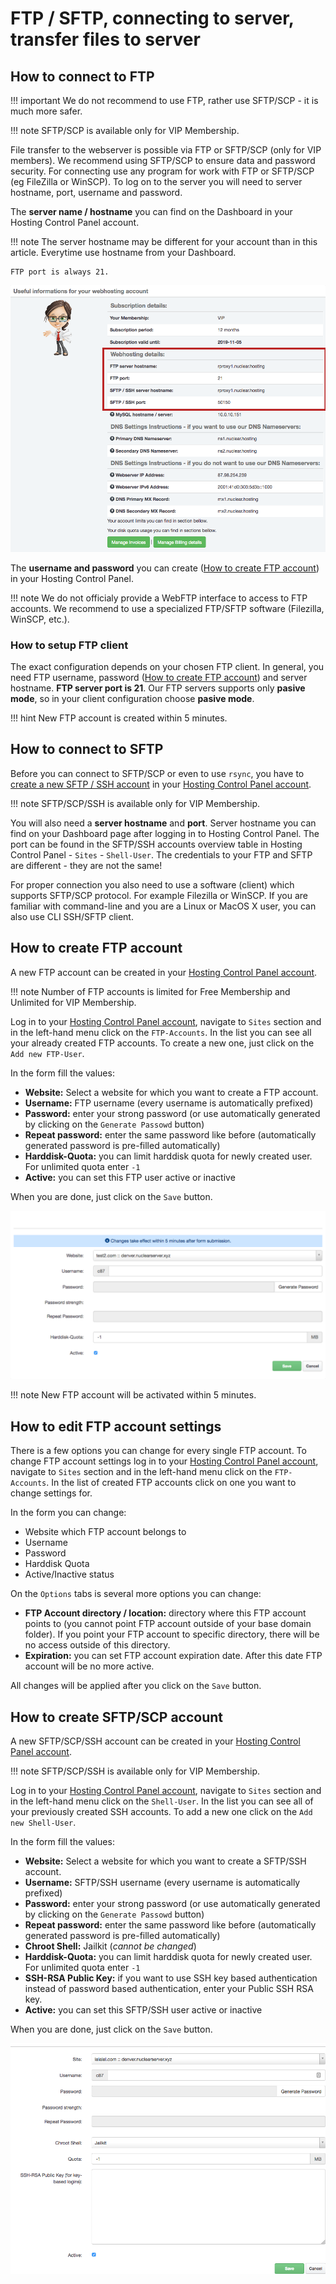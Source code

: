 # FTP / SFTP, connecting to server, transfer files to server

## How to connect to FTP

!!! important
	We do not recommend to use FTP, rather use SFTP/SCP - it is much more safer.

!!! note
	SFTP/SCP is available only for VIP Membership.

File transfer to the webserver is possible via FTP or SFTP/SCP (only for VIP members). We recommend using SFTP/SCP to ensure data and password security. For connecting use any program for work with FTP or SFTP/SCP (eg FileZilla or WinSCP). To log on to the server you will need to server hostname, port, username and password.

The **server name / hostname** you can find on the Dashboard in your Hosting Control Panel account.

!!! note
	The server hostname may be different for your account than in this article. Everytime use hostname from your Dashboard.

	FTP port is always 21.

![Webhosting details - FTP](img/dashboard_webhosting_details.png)

The **username and password** you can create ([How to create FTP account](#how-to-create-ftp-account)) in your Hosting Control Panel.

!!! note
	We do not officialy provide a WebFTP interface to access to FTP accounts. We recommend to use a specialized FTP/SFTP software (Filezilla, WinSCP, etc.).

### How to setup FTP client

The exact configuration depends on your chosen FTP client. In general, you need FTP username, password ([How to create FTP account](#how-to-create-ftp-account)) and server hostname. **FTP server port is 21**. Our FTP servers supports only **pasive mode**, so in your client configuration choose **pasive mode**.

!!! hint
	New FTP account is created within 5 minutes.

## How to connect to SFTP

Before you can connect to SFTP/SCP or even to use ```rsync```, you have to [create a new SFTP / SSH account](#how-to-create-sftp-scp-account) in your [Hosting Control Panel account](https://my.nuclear.hosting).

!!! note
	SFTP/SCP/SSH is available only for VIP Membership.

You will also need a **server hostname** and **port**. Server hostname you can find on your Dashboard page after logging in to Hosting Control Panel. The port can be found in the SFTP/SSH accounts overview table in Hosting Control Panel - ```Sites``` - ```Shell-User```. The credentials to your FTP and SFTP are different - they are not the same!

For proper connection you also need to use a software (client) which supports SFTP/SCP protocol. For example Filezilla or WinSCP. If you are familiar with command-line and you are a Linux or MacOS X user, you can also use CLI SSH/SFTP client.

## How to create FTP account

A new FTP account can be created in your [Hosting Control Panel account](https://my.nuclear.hosting).

!!! note
	Number of FTP accounts is limited for Free Membership and Unlimited for VIP Membership.

Log in to your [Hosting Control Panel account](https://my.nuclear.hosting), navigate to ```Sites``` section and in the left-hand menu click on the ```FTP-Accounts```. In the list you can see all your already created FTP accounts. To create a new one, just click on the ```Add new FTP-User```.

In the form fill the values:

 - **Website:** Select a website for which you want to create a FTP account.
 - **Username:** FTP username (every username is automatically prefixed)
 - **Password:** enter your strong password (or use automatically generated by clicking on the ```Generate Passowd``` button)
 - **Repeat password:** enter the same password like before (automatically generated password is pre-filled automatically)
 - **Harddisk-Quota:** you can limit harddisk quota for newly created user. For unlimited quota enter ```-1```
 - **Active:** you can set this FTP user active or inactive

When you are done, just click on the ```Save``` button.

![FTP Account Add](img/ftp_account_add.png)

!!! note
	New FTP account will be activated within 5 minutes.

## How to edit FTP account settings

There is a few options you can change for every single FTP account. To change FTP account settings log in to your [Hosting Control Panel account](https://my.nuclear.hosting), navigate to ```Sites``` section and in the left-hand menu click on the ```FTP-Accounts```. In the list of created FTP accounts click on one you want to change settings for.

In the form you can change:

 - Website which FTP account belongs to
 - Username
 - Password
 - Harddisk Quota
 - Active/Inactive status

On the ```Options``` tabs is several more options you can change:

 - **FTP Account directory / location:** directory where this FTP account points to (you cannot point FTP account outside of your base domain folder). If you point your FTP account to specific directory, there will be no access outside of this directory.
 - **Expiration:** you can set FTP account expiration date. After this date FTP account will be no more active.

 All changes will be applied after you click on the ```Save``` button.

## How to create SFTP/SCP account

A new SFTP/SCP/SSH account can be created in your [Hosting Control Panel account](https://my.nuclear.hosting).

!!! note
	SFTP/SCP/SSH is available only for VIP Membership.

Log in to your [Hosting Control Panel account](https://my.nuclear.hosting), navigate to ```Sites``` section and in the left-hand menu click on the ```Shell-User```. In the list you can see all of your previously created SSH accounts. To add a new one click on the ```Add new Shell-User```.

In the form fill the values:

 - **Website:** Select a website for which you want to create a SFTP/SSH account.
 - **Username:** SFTP/SSH username (every username is automatically prefixed)
 - **Password:** enter your strong password (or use automatically generated by clicking on the ```Generate Passowd``` button)
 - **Repeat password:** enter the same password like before (automatically generated password is pre-filled automatically)
 - **Chroot Shell:** Jailkit (*cannot be changed*)
 - **Harddisk-Quota:** you can limit harddisk quota for newly created user. For unlimited quota enter ```-1```
 - **SSH-RSA Public Key:** if you want to use SSH key based authentication instead of password based authentication, enter your Public SSH RSA key.
 - **Active:** you can set this SFTP/SSH user active or inactive

When you are done, just click on the ```Save``` button.

![SFTP/SSH Account add](img/ssh_account_add.png)